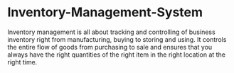 # Inventory-Management-System
Inventory management is all about tracking and controlling of business  inventory right from manufacturing, buying to storing and using. It controls the entire  flow of goods from purchasing to sale and ensures that you always have the right  quantities of the right item in the right location at the right time.
